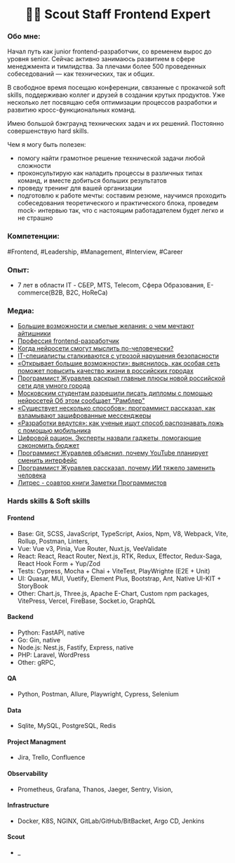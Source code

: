 <h1 align="center">🕵️‍♂️ Scout Staff Frontend Expert</h1>

### Обо мне:
Начал путь как junior frontend-разработчик, со временем вырос до уровня senior. Сейчас активно занимаюсь развитием в сфере менеджмента и тимлидства. За плечами более 500 проведенных собеседований — как технических, так и общих. 

В свободное время посещаю конференции, связанные с прокачкой soft skills, поддерживаю коллег и друзей в создании крутых продуктов. Уже несколько лет посвящаю себя оптимизации процессов разработки и развитию кросс-функциональных команд.

Имею большой бэкграунд технических задач и их решений. Постоянно совершенствую hard skills. 

Чем я могу быть полезен: 
- помогу найти грамотное решение технической задачи любой сложности 
- проконсультирую как наладить процессы в различных типах команд, и вместе добиться больших результатов 
- проведу тренинг для вашей организации 
- подготовлю к работе мечты: составим резюме, научимся проходить собеседования теоретического и практического блока, проведем mock- интервью так, что с настоящим работадателем будет легко и не страшно

### Компетенции:
#Frontend, #Leadership, #Management, #Interview, #Career

### Опыт:
<ul>
    <li>7 лет в области IT - СБЕР, MTS, Telecom, Сфера Образования, E-commerce(B2B, B2C, HoReCa)</li>
</ul>

### Медиа:

<ul>
    <li>
        <a href="https://blog.skillfactory.ru/mechti-ajtishnikov/" target="_blank">
            Большие возможности и смелые желания: о чем мечтают айтишники
        </a> 
    </li>
    <li>
        <a href="https://www.kp.ru/edu/rabota/professiya-frontend-razrabotchik/" target="_blank">
            Профессия frontend-разработчик
        </a>
    </li>
    <li>
        <a href="https://dni.ru/society/2023/7/24/523159.html" target="_blank"> 
        Когда нейросети смогут мыслить по-человечески?
        </a>
    </li>
    <li>
        <a href="https://360.ru/news/obschestvo/programmist-zhuravlev-it-spetsialisty-ezhednevno-stalkivajutsja-s-ugrozoj-narushenija-bezopasnosti/" target="_blank"> 
            IT-специалисты сталкиваются с угрозой нарушения безопасности
        </a>
    </li>
    <li>
        <a href="https://mosregtoday.ru/news/soc/otkryvaet-bolshie-vozmozhnosti-vyjasnilos-kak-osobaja-set-pomozhet-povysit-kachestvo-zhizni-v-rossijskih-gorodah/" target="_blank"> 
            «Открывает большие возможности»: выяснилось, как особая сеть поможет повысить качество жизни в российских городах
        </a>
    </li>
    <li>
        <a href="https://www.osnmedia.ru/obshhestvo/programmist-zhuravlev-raskryl-glavnye-plyusy-novoj-rossijskoj-seti-dlya-umnogo-goroda/" target="_blank"> 
            Программист Журавлев раскрыл главные плюсы новой российской сети для умного города
        </a>
    </li>
    <li>
        <a href="https://news.rambler.ru/education/51334858-moskovskim-studentam-razreshili-pisat-diplomy-s-pomoschyu-neyrosetey/" target="_blank"> 
            Московским студентам разрешили писать дипломы с помощью нейросетей Об этом сообщает "Рамблер"
        </a>
    </li>
    <li>
        <a href="https://mosregtoday.ru/news/soc/suschestvuet-neskolko-sposobov-programmist-rasskazal-kak-vzlamyvajut-zashifrovannye-messendzhery/" target="_blank">
            «Существует несколько способов»: программист рассказал, как взламывают зашифрованные мессенджеры
        </a>
    </li>
    <li>
        <a href="https://mosregtoday.ru/news/soc/razrabotki-vedutsja-kak-uchenye-ischut-sposob-raspoznavat-lozh-s-pomoschju-mobilnika/" target="_blank">
            «Разработки ведутся»: как ученые ищут способ распознавать ложь с помощью мобильника 
        </a>
    </li>
        <li>
        <a href="https://aif.ru/techno/gadgets/cifrovoy-racion-eksperty-nazvali-gadzhety-pomogayushchie-sekonomit-byudzhet" target="_blank">
           Цифровой рацион. Эксперты назвали гаджеты, помогающие сэкономить бюджет
        </a>
    </li>
    <li>
        <a href="https://www.techinsider.ru/news/news-1663901-programmist-juravlev-obyyasnil-pochemu-youtube-planiruet-smenit-interfeis/" target="_blank">
           Программист Журавлев объяснил, почему YouTube планирует сменить интерфейс
        </a>
    </li>
        <li>
        <a href="https://vm.ru/news/1082650-programmist-zhuravlev-rasskazal-pochemu-ii-tyazhelo-zamenit-cheloveka" target="_blank">
           Программист Журавлев рассказал, почему ИИ тяжело заменить человека
        </a>
    </li>
    <li>
        <a href="https://www.litres.ru/book/aleksandr-sherstov/zametki-programmistov-71397340/" target="_blank">
           Литрес - соавтор книги Заметки Программистов
        </a>
    </li>
</ul>

### Hards skills & Soft skills

#### Frontend
- Base: Git, SCSS, JavaScript, TypeScript, Axios, Npm, V8, Webpack, Vite, Rollup, Postman, Linters, 
- Vue: Vue v3, Pinia, Vue Router, Nuxt.js, VeeValidate
- React: React, React Router, Next.js, RTK, Redux, Effector, Redux-Saga, React Hook Form + Yup/Zod
- Tests: Cypress, Mocha + Chai + ViteTest, PlayWrighte (E2E + Unit)
- UI: Quasar, MUI, Vuetify, Element Plus, Bootstrap, Ant, Native UI-KIT + StoryBook
- Other: Chart.js, Three.js, Apache E-Chart, Custom npm packages, VitePress, Vercel, FireBase, Socket.io, GraphQL

#### Backend
- Python: FastAPI, native
- Go: Gin, native
- Node.js: Nest.js, Fastify, Express, native
- PHP: Laravel, WordPress
- Other: gRPC, 

#### QA 
- Python, Postman, Allure, Playwright, Cypress, Selenium

#### Data 
- Sqlite, MySQL, PostgreSQL, Redis

#### Project Managment 
- Jira, Trello, Confluence

#### Observability
- Prometheus, Grafana, Thanos, Jaeger, Sentry, Vision, 

#### Infrastructure 
- Docker, K8S, NGINX, GitLab/GitHub/BitBacket, Argo CD, Jenkins

#### Scout
- _

